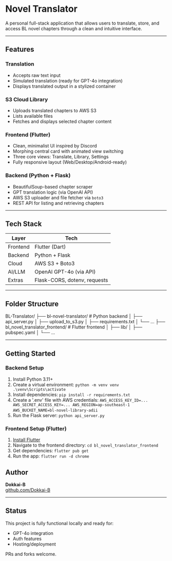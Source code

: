 # Novel Translator

A personal full-stack application that allows users to translate, store, and access BL novel chapters through a clean and intuitive interface.

---

## Features

### Translation
- Accepts raw text input
- Simulated translation (ready for GPT-4o integration)
- Displays translated output in a stylized container

### S3 Cloud Library
- Uploads translated chapters to AWS S3
- Lists available files
- Fetches and displays selected chapter content

### Frontend (Flutter)
- Clean, minimalist UI inspired by Discord
- Morphing central card with animated view switching
- Three core views: Translate, Library, Settings
- Fully responsive layout (Web/Desktop/Android-ready)

### Backend (Python + Flask)
- BeautifulSoup-based chapter scraper
- GPT translation logic (via OpenAI API)
- AWS S3 uploader and file fetcher via `boto3`
- REST API for listing and retrieving chapters

---

## Tech Stack

| Layer      | Tech                         |
|------------|------------------------------|
| Frontend   | Flutter (Dart)               |
| Backend    | Python + Flask               |
| Cloud      | AWS S3 + Boto3               |
| AI/LLM     | OpenAI GPT-4o (via API)      |
| Extras     | Flask-CORS, dotenv, requests |

---

## Folder Structure

BL-Translator/ 
├── bl-novel-translator/ # Python backend │ 
├── api_server.py │ 
├── upload_to_s3.py │ 
├── requirements.txt │ 
└── ... 
├── bl_novel_translator_frontend/ # Flutter frontend │ 
├── lib/ │ 
├── pubspec.yaml │ 
└── ...

---

## Getting Started

### Backend Setup

1. Install Python 3.11+
2. Create a virtual environment:
```python -m venv venv .\venv\Scripts\activate```
3. Install dependencies:
```pip install -r requirements.txt```
4. Create a '.env' file with AWS credentials:
```AWS_ACCESS_KEY_ID=... AWS_SECRET_ACCESS_KEY=... AWS_REGION=ap-southeast-1```
```AWS_BUCKET_NAME=bl-novel-library-adii```
5. Run the Flask server:
```python api_server.py```

### Frontend Setup (Flutter)

1. [Install Flutter](https://docs.flutter.dev/get-started)
2. Navigate to the frontend directory:
```cd bl_novel_translator_frontend```
3. Get dependencies:
```flutter pub get```
4. Run the app:
```flutter run -d chrome```

## Author

**Dokkai-B**  
[github.com/Dokkai-B](https://github.com/Dokkai-B)

---

## Status

This project is fully functional locally and ready for:
- GPT-4o integration
- Auth features
- Hosting/deployment

PRs and forks welcome.
